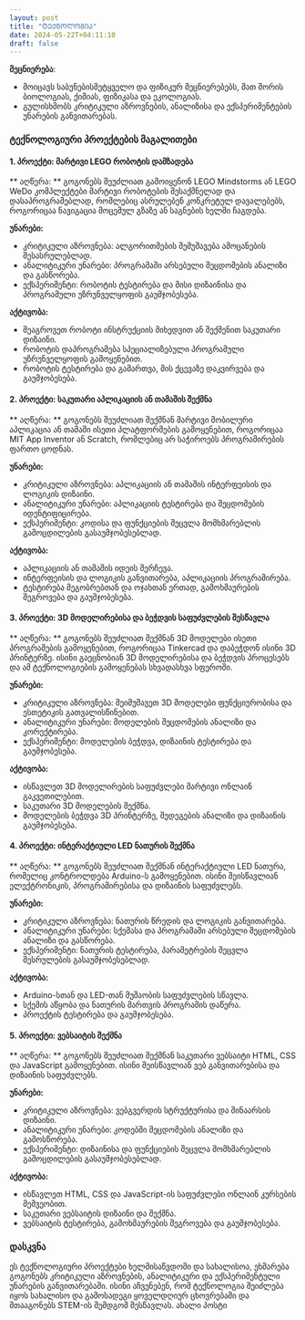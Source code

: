 ```yaml
---
layout: post
title: "ᲢᲔᲥᲜᲝᲚᲝᲒᲘᲐ"
date: 2024-05-22T+04:11:10
draft: false
---
```

**მეცნიერება**:

- მოიცავს საბუნებისმეტყველო და ფიზიკურ მეცნიერებებს, მათ შორის ბიოლოგიას, ქიმიას, ფიზიკასა და ეკოლოგიას.
- გულისხმობს კრიტიკული აზროვნების, ანალიზისა და ექსპერიმენტების უნარების განვითარებას.

### ტექნოლოგიური პროექტების მაგალითები

#### 1. პროექტი: მარტივი LEGO რობოტის დამზადება

** აღწერა: **
გოგონებს შეუძლიათ გამოიყენონ LEGO Mindstorms ან LEGO WeDo კომპლექტები მარტივი რობოტების შესაქმნელად და დასაპროგრამებლად, რომლებიც ასრულებენ კონკრეტულ დავალებებს, როგორიცაა ნავიგაცია მოცემულ გზაზე ან საგნების ხელში ჩაგდება.

**უნარები:**
- კრიტიკული აზროვნება: ალგორითმების შემუშავება ამოცანების შესასრულებლად.
- ანალიტიკური უნარები: პროგრამაში არსებული შეცდომების ანალიზი და გასწორება.
- ექსპერიმენტი: რობოტის ტესტირება და მისი დიზაინისა და პროგრამული უზრუნველყოფის გაუმჯობესება.

**აქტივობა:**
- შეაგროვეთ რობოტი ინსტრუქციის მიხედვით ან შექმენით საკუთარი დიზაინი.
- რობოტის დაპროგრამება სპეციალიზებული პროგრამული უზრუნველყოფის გამოყენებით.
- რობოტის ტესტირება და გამართვა, მის ქცევაზე დაკვირვება და გაუმჯობესება.

#### 2. პროექტი: საკუთარი აპლიკაციის ან თამაშის შექმნა

** აღწერა: **
გოგონებს შეუძლიათ შექმნან მარტივი მობილური აპლიკაცია ან თამაში ისეთი პლატფორმების გამოყენებით, როგორიცაა MIT App Inventor ან Scratch, რომლებიც არ საჭიროებს პროგრამირების ფართო ცოდნას.

**უნარები:**
- კრიტიკული აზროვნება: აპლიკაციის ან თამაშის ინტერფეისის და ლოგიკის დიზაინი.
- ანალიტიკური უნარები: აპლიკაციის ტესტირება და შეცდომების იდენტიფიცირება.
- ექსპერიმენტი: კოდისა და ფუნქციების შეცვლა მომხმარებლის გამოცდილების გასაუმჯობესებლად.

**აქტივობა:**
- აპლიკაციის ან თამაშის იდეის შერჩევა.
- ინტერფეისის და ლოგიკის განვითარება, აპლიკაციის პროგრამირება.
- ტესტირება მეგობრებთან და ოჯახთან ერთად, გამოხმაურების შეგროვება და გაუმჯობესება.

#### 3. პროექტი: 3D მოდელირებისა და ბეჭდვის საფუძვლების შესწავლა

** აღწერა: **
გოგონებს შეუძლიათ შექმნან 3D მოდელები ისეთი პროგრამების გამოყენებით, როგორიცაა Tinkercad და დაბეჭდონ ისინი 3D პრინტერზე. ისინი გაეცნობიან 3D მოდელირებისა და ბეჭდვის პროცესებს და ამ ტექნოლოგიების გამოყენებას სხვადასხვა სფეროში.

**უნარები:**
- კრიტიკული აზროვნება: შეიმუშავეთ 3D მოდელები ფუნქციურობისა და ესთეტიკის გათვალისწინებით.
- ანალიტიკური უნარები: მოდელების შეცდომების ანალიზი და კორექტირება.
- ექსპერიმენტი: მოდელების ბეჭდვა, დიზაინის ტესტირება და გაუმჯობესება.

**აქტივობა:**
- ისწავლეთ 3D მოდელირების საფუძვლები მარტივი ონლაინ გაკვეთილებით.
- საკუთარი 3D მოდელების შექმნა.
- მოდელების ბეჭდვა 3D პრინტერზე, შედეგების ანალიზი და დიზაინის გაუმჯობესება.

#### 4. პროექტი: ინტერაქტიული LED ნათურის შექმნა

** აღწერა: **
გოგონებს შეუძლიათ შექმნან ინტერაქტიული LED ნათურა, რომელიც კონტროლდება Arduino-ს გამოყენებით. ისინი შეისწავლიან ელექტრონიკის, პროგრამირებისა და დიზაინის საფუძვლებს.

**უნარები:**
- კრიტიკული აზროვნება: ნათურის წრედის და ლოგიკის განვითარება.
- ანალიტიკური უნარები: სქემასა და პროგრამაში არსებული შეცდომების ანალიზი და გასწორება.
- ექსპერიმენტი: ნათურის ტესტირება, პარამეტრების შეცვლა შესრულების გასაუმჯობესებლად.

**აქტივობა:**
- Arduino-სთან და LED-თან მუშაობის საფუძვლების სწავლა.
- სქემის აწყობა და ნათურის მართვის პროგრამის დაწერა.
- პროექტის ტესტირება და გაუმჯობესება.

#### 5. პროექტი: ვებსაიტის შექმნა

** აღწერა: **
გოგონებს შეუძლიათ შექმნან საკუთარი ვებსაიტი HTML, CSS და JavaScript გამოყენებით. ისინი შეისწავლიან ვებ განვითარებისა და დიზაინის საფუძვლებს.

**უნარები:**
- კრიტიკული აზროვნება: ვებგვერდის სტრუქტურისა და შინაარსის დიზაინი.
- ანალიტიკური უნარები: კოდებში შეცდომების ანალიზი და გამოსწორება.
- ექსპერიმენტი: დიზაინისა და ფუნქციების შეცვლა მომხმარებლის გამოცდილების გასაუმჯობესებლად.

**აქტივობა:**
- ისწავლეთ HTML, CSS და JavaScript-ის საფუძვლები ონლაინ კურსების მეშვეობით.
- საკუთარი ვებსაიტის დიზაინი და შექმნა.
- ვებსაიტის ტესტირება, გამოხმაურების შეგროვება და გაუმჯობესება.

### დასკვნა

ეს ტექნოლოგიური პროექტები ხელმისაწვდომი და სახალისოა, ეხმარება გოგონებს კრიტიკული აზროვნების, ანალიტიკური და ექსპერიმენტული უნარების განვითარებაში. ისინი აჩვენებენ, რომ ტექნოლოგია შეიძლება იყოს სახალისო და გამოსადეგი ყოველდღიურ ცხოვრებაში და შთააგონებს STEM-ის შემდგომ შესწავლას.
ახალი პოსტი
